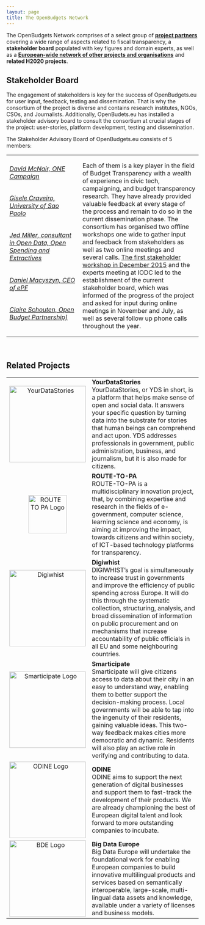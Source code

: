 ```yaml
---
layout: page
title: The OpenBudgets Network
---
```

The OpenBudgets Network comprises of a select group of **[project partners](/about/partners)** covering a wide range of aspects related to fiscal transparency, a **stakeholder board** populated with key figures and domain experts, as well as a **[European-wide network of other projects and organisations](https://docs.google.com/spreadsheets/d/1-GFb655ZVLANCysSy6PlliuowxKdb9d6OexPDVBBdV4/edit?usp=sharing)** and **related H2020 projects**. 


<h2>Stakeholder Board</h2>

The engagement of stakeholders is key for the success of OpenBudgets.eu for user input, feedback, testing and dissemination. That is why the consortium of the project is diverse and contains research institutes, NGOs, CSOs, and Journalists. Additionally, OpenBudets.eu has installed a stakeholder advisory board to consult the consortium at crucial stages of the project: user-stories, platform development, testing and dissemination. 

The Stakeholder Advisory Board of OpenBudgets.eu consists of 5 members: 


<table width="100%" border="0">
<col width="38%">
<tr>
<td>
<h6><a href="https://www.one.org/us/person/david-mcnair/" >David McNair, ONE Campaign</a></h6>

<h6><a href="http://www.itu.int/en/ITU-T/Workshops-and-Seminars/gsw/201609/Pages/8-September-2016/Session%203/CRAVAEIRO-Gisele.aspx" >Gisele Craveiro, University of Sao Paolo</a></h6>

<h6><a href="http://jedmiller.com/about/" >Jed Miller, consultant in Open Data, Open Spending and Extractives</a></h6>

<h6><a href="https://epf.org.pl/en/our-team/" >Daniel Macyszyn, CEO of ePF</a></h6>

<h6><a href="http://dev.internationalbudget.affinitybridge.com/who-we-are/staff/" >Claire Schouten, Open Budget Partnership]</a></h6>
</td>
<td>
Each of them is a key player in the field of Budget Transparency with a wealth of experience in civic tech, campaigning, and budget transparency research. They have already provided valuable feedback at every stage of the process and remain to do so in the current dissemination phase. The consortium has organised two offline workshops one wide to gather input and feedback from stakeholders as well as two online meetings and several calls. <a href="http://openbudgets.eu/post/2015/12/18/first-stakeholder-workshop/">The first stakeholder workshop in December 2015</a> and the experts meeting at IODC led to the establishment of the current stakeholder board, which was informed of the progress of the project and asked for input during online meetings in November and July, as well as several follow up phone calls throughout the year. 
</td>
</tr>
</table>

<br>

<h2>Related Projects</h2>
<table width="100%" border="0">
<col width="30%">
<tr>
<td align="center">
<a href="https://yourdatastories.eu/" target="_blank" title="YourDataStories Website"><img src="/img/network/yds-logo.png" alt="YourDataStories" width="200px" align="center" /></a>
</td>
<td>
<strong>YourDataStories</strong><br />YourDataStories, or YDS in short, is a platform that helps make sense of open and social data. It answers your specific question by turning data into the substrate for stories that human beings can comprehend and act upon. YDS addresses professionals in government, public administration, business, and journalism, but it is also made for citizens.
</td>
</tr>
<tr>
<td align="center">
<a href="http://routetopa.eu/" target="_blank" title="Route to PA Website"><img src="/img/network/rtpa-logo.png" alt="ROUTE TO PA Logo" width="100px" /></a>
</td>
<td>
<strong>ROUTE-TO-PA</strong><br />ROUTE-TO-PA is a multidisciplinary innovation project, that, by combining expertise and research in the fields of e-government, computer science, learning science and economy, is aiming at improving the impact, towards citizens and within society, of ICT-based technology platforms for transparency.
</td>
</tr>
<tr>
</tr>
<tr>
<td align="center">
<a href="http://﻿www.digiwhist.de" target="_blank" title="Digiwhist Website"><img src="/img/network/digiwhist-logo.png" alt="Digiwhist" width="200px" /></a>
</td>
<td>
<strong>Digiwhist</strong><br />DIGIWHIST’s goal is simultaneously to increase trust in governments and improve the efficiency of public spending across Europe. It will do this through the systematic collection, structuring, analysis, and broad dissemination of information on public procurement and on mechanisms that increase accountability of public officials in all EU and some neighbouring countries.
</td>
</tr>
<tr>
</tr>
<tr>
<td align="center">
<a href="https://www.smarticipate.eu/" target="_blank" title="Smarticipate Website"><img src="/img/network/smarticipate-logo.png" alt="Smarticipate Logo" width="200px" /></a>
</td>
<td>
<strong>Smarticipate</strong><br />Smarticipate will give citizens access to data about their city in an easy to understand way, enabling them to better support the decision-making process. Local governments will be able to tap into the ingenuity of their residents, gaining valuable ideas. This two-way feedback makes cities more democratic and dynamic. Residents will also play an active role in verifying and contributing to data.
</td>
</tr>
<tr>
</tr>
<tr>
<td align="center">
<a href="http://www.odine.eu" target="_blank" title="ODINE Website"><img src="/img/network/odine-logo.png" alt="ODINE Logo" width="200px" /></a>
</td>
<td>
<strong>ODINE</strong><br />ODINE aims to support the next generation of digital businesses and support them to fast-track the development of their products. We are already championing the best of European digital talent and look forward to more outstanding companies to incubate.
</td>
</tr>
<tr>
</tr>
<tr>
<td align="center">
<a href="https://www.big-data-europe.eu/" target="_blank" title="Big Data Europe Website"><img src="/img/network/bde-logo.png" alt="BDE Logo" width="200px" /></a>
</td>
<td>
<strong>Big Data Europe</strong><br />Big Data Europe will undertake the foundational work for enabling European companies to build innovative multilingual products and services based on semantically interoperable, large-scale, multi-lingual data assets and knowledge, available under a variety of licenses and business models.
</td>
</tr>
